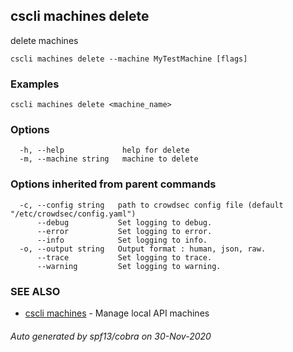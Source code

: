 ## cscli machines delete

delete machines

```
cscli machines delete --machine MyTestMachine [flags]
```

### Examples

```
cscli machines delete <machine_name>
```

### Options

```
  -h, --help             help for delete
  -m, --machine string   machine to delete
```

### Options inherited from parent commands

```
  -c, --config string   path to crowdsec config file (default "/etc/crowdsec/config.yaml")
      --debug           Set logging to debug.
      --error           Set logging to error.
      --info            Set logging to info.
  -o, --output string   Output format : human, json, raw.
      --trace           Set logging to trace.
      --warning         Set logging to warning.
```

### SEE ALSO

* [cscli machines](cscli_machines.md)	 - Manage local API machines

###### Auto generated by spf13/cobra on 30-Nov-2020
